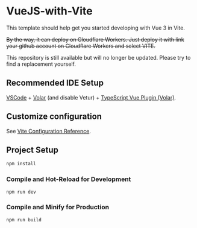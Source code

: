 # VueJS-with-Vite

This template should help get you started developing with Vue 3 in Vite.

<del>By the way, it can deploy on Cloudflare Workers. Just deploy it with link your github account on Cloudflare Workers and select VITE.</del>

This repository is still available but will no longer be updated. Please try to find a replacement yourself.

## Recommended IDE Setup

[VSCode](https://code.visualstudio.com/) + [Volar](https://marketplace.visualstudio.com/items?itemName=Vue.volar) (and disable Vetur) + [TypeScript Vue Plugin (Volar)](https://marketplace.visualstudio.com/items?itemName=Vue.vscode-typescript-vue-plugin).

## Customize configuration

See [Vite Configuration Reference](https://vitejs.dev/config/).

## Project Setup

```sh
npm install
```

### Compile and Hot-Reload for Development

```sh
npm run dev
```

### Compile and Minify for Production

```sh
npm run build
```
